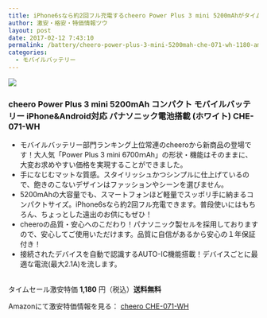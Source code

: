 ```yaml
---
title: iPhone6sなら約2回フル充電するcheero Power Plus 3 mini 5200mAhがタイムセール20%OFF特価1,180円！送料無料！
author: 激安・格安・特価情報ツウ
layout: post
date: 2017-02-12 7:43:10
permalink: /battery/cheero-power-plus-3-mini-5200mah-che-071-wh-1180-amazon.html
categories:
  - モバイルバッテリー
---
```


<div class="img-bg2 img_L">
<a href="https://www.amazon.co.jp/gp/product/B01F8X7LFU/ref=as_li_qf_sp_asin_il?ie=UTF8&camp=247&creative=1211&creativeASIN=B01F8X7LFU&linkCode=as2&tag=tokkajohotsu-22" target="_blank"><img border="0" src="//ws-fe.amazon-adsystem.com/widgets/q?_encoding=UTF8&ASIN=B01F8X7LFU&Format=_SL250_&ID=AsinImage&MarketPlace=JP&ServiceVersion=20070822&WS=1&tag=tokkajohotsu-22" ></a><img src="//ir-jp.amazon-adsystem.com/e/ir?t=tokkajohotsu-22&l=as2&o=9&a=B01F8X7LFU" width="1" height="1" border="0" alt="" style="border:none !important; margin:0px !important;" />

</div>

### cheero Power Plus 3 mini 5200mAh コンパクト モバイルバッテリー iPhone&Android対応 パナソニック電池搭載 (ホワイト) CHE-071-WH
<!--more-->

* モバイルバッテリー部門ランキング上位常連のcheeroから新商品の登場です！大人気「Power Plus 3 mini 6700ｍAh」の形状・機能はそのままに、大変お求めやすい価格を実現することができました。
* 手になじむマットな質感。スタイリッシュかつシンプルに仕上げているので、飽きのこないデザインはファッションやシーンを選びません。
* 5200mAhの大容量でも、スマートフォンほど軽量でスッポリ手に納まるコンパクトサイズ。iPhone6sなら約2回フル充電できます。普段使いにはもちろん、ちょっとした遠出のお供にもぜひ！
* cheeroの品質・安心へのこだわり！パナソニック製セルを採用しておりますので、安心してご使用いただけます。品質に自信があるから安心の１年保証付き！
* 接続されたデバイスを自動で認識するAUTO-IC機能搭載！デバイスごとに最適な電流(最大2.1A)を流します。

<br clear="all" />タイムセール激安特価 <span class="tokka-price"><strong>1,180</strong></span> 円（税込）**送料無料**

Amazonにて激安特価情報を見る： <span class="fs150p"><a href="https://www.amazon.co.jp/gp/product/B01F8X7LFU/ref=as_li_qf_sp_asin_il?ie=UTF8&camp=247&creative=1211&creativeASIN=B01F8X7LFU&linkCode=as2&tag=tokkajohotsu-22" target="_blank">cheero CHE-071-WH</a></span>
